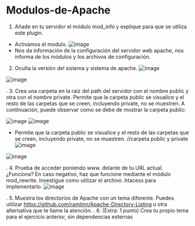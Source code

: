 # Modulos-de-Apache
1. Añade en tu servidor el módulo mod_info y explique para que se utiliza este plugin.
- Activamos el modulo.
![image](https://user-images.githubusercontent.com/113515284/199776245-f848328f-2dee-479c-ad24-7b482dd35162.png)
- Nos da información de la configuración del servidor web apache, nos informa de los módulos y los archivos de configuración.

2. Oculta la versión del sistema y sistema de apache.
![image](https://user-images.githubusercontent.com/113515284/199819549-95b9e862-a73c-47a6-b580-a0da822da4e2.png)

![image](https://user-images.githubusercontent.com/113515284/199819448-f4b804f7-7e01-4101-92ee-bb8c89a3983d.png)


.
3. Crea una carpeta en la raíz del path del servidor con el nombre public y otra con el
nombre private.
Permite que la carpeta public se visualice y el resto de las carpetas
que se creen, incluyendo private, no se muestren.
A continuación, puede observar
como se debe de mostrar la carpeta public:

![image](https://user-images.githubusercontent.com/113515284/200662340-b27de8a3-1ae1-42b8-9448-7f1a10cd1f8b.png)
![image](https://user-images.githubusercontent.com/113515284/200662657-3a5f34f6-0829-4f6a-ae95-09bce47d56b3.png)

- Permite que la carpeta public se visualice y el resto de las carpetas
que se creen, incluyendo private, no se muestren.
//carpeta public y private
![image](https://user-images.githubusercontent.com/113515284/200665239-5c9dd931-09eb-45d8-9938-8a52f887eb64.png)

![image](https://user-images.githubusercontent.com/113515284/200663792-eca661d5-3c47-467a-ba46-f0bc6ca99c75.png)

.
4. Prueba de acceder poniendo www. delante de tu URL actual. ¿Funciona? En caso
negativo, haz que funcione mediante el módulo mod_rewrite. Investigue como utilizar
el archivo .htacess para implementarlo.
![image](https://user-images.githubusercontent.com/113515284/200665025-deb4fb31-5c67-4ae0-b061-19d87d08322d.png)

.
5. Muestra los directorios de Apache con un tema diferente. Puedes utilizar
https://github.com/ramlmn/Apache-Directory-Listing u otra alternativa que te llame la
atención.
.
6. (Extra: 1 punto) Crea tu propio tema para el ejercicio anterior, sin dependencias
externas
